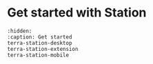 # Get started with Station

```{toctree}
:hidden:
:caption: Get started
terra-station-desktop
terra-station-extension
terra-station-mobile
```
